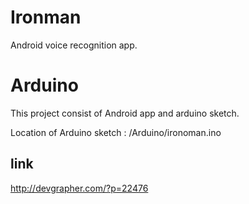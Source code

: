 # Ironman
Android voice recognition app.

# Arduino
This project consist of Android app and arduino sketch.

Location of Arduino sketch : /Arduino/ironoman.ino

## link
http://devgrapher.com/?p=22476